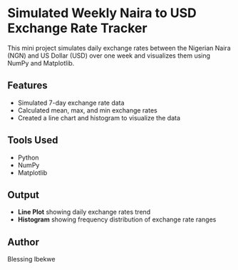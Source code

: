 # Simulated Weekly Naira to USD Exchange Rate Tracker

This mini project simulates daily exchange rates between the Nigerian Naira (NGN) and US Dollar (USD) over one week and visualizes them using NumPy and Matplotlib.

## Features
- Simulated 7-day exchange rate data
- Calculated mean, max, and min exchange rates
- Created a line chart and histogram to visualize the data

## Tools Used
- Python
- NumPy
- Matplotlib

## Output
- **Line Plot** showing daily exchange rates trend
- **Histogram** showing frequency distribution of exchange rate ranges

## Author
Blessing Ibekwe
